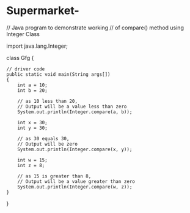 # Supermarket-

// Java program to demonstrate working
// of compare() method using Integer Class
 
import java.lang.Integer;
 
class Gfg {
 
    // driver code
    public static void main(String args[])
    {
        int a = 10;
        int b = 20;
 
        // as 10 less than 20,
        // Output will be a value less than zero
        System.out.println(Integer.compare(a, b));
 
        int x = 30;
        int y = 30;
 
        // as 30 equals 30,
        // Output will be zero
        System.out.println(Integer.compare(x, y));
 
        int w = 15;
        int z = 8;
 
        // as 15 is greater than 8,
        // Output will be a value greater than zero
        System.out.println(Integer.compare(w, z));
    }
}
